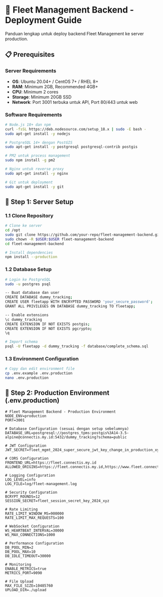 # 🚀 Fleet Management Backend - Deployment Guide

Panduan lengkap untuk deploy backend Fleet Management ke server production.

## 📋 Prerequisites

### Server Requirements
- **OS**: Ubuntu 20.04+ / CentOS 7+ / RHEL 8+
- **RAM**: Minimum 2GB, Recommended 4GB+
- **CPU**: Minimum 2 cores
- **Storage**: Minimum 20GB SSD
- **Network**: Port 3001 terbuka untuk API, Port 80/443 untuk web

### Software Requirements
```bash
# Node.js 18+ dan npm
curl -fsSL https://deb.nodesource.com/setup_18.x | sudo -E bash -
sudo apt-get install -y nodejs

# PostgreSQL 14+ dengan PostGIS
sudo apt-get install -y postgresql postgresql-contrib postgis

# PM2 untuk process management
sudo npm install -g pm2

# Nginx untuk reverse proxy
sudo apt-get install -y nginx

# Git untuk deployment
sudo apt-get install -y git
```

## 🔧 Step 1: Server Setup

### 1.1 Clone Repository
```bash
# Clone ke server
cd /opt
sudo git clone https://github.com/your-repo/fleet-management-backend.git
sudo chown -R $USER:$USER fleet-management-backend
cd fleet-management-backend

# Install dependencies
npm install --production
```

### 1.2 Database Setup
```bash
# Login ke PostgreSQL
sudo -u postgres psql

-- Buat database dan user
CREATE DATABASE dummy_tracking;
CREATE USER fleetapp WITH ENCRYPTED PASSWORD 'your_secure_password';
GRANT ALL PRIVILEGES ON DATABASE dummy_tracking TO fleetapp;

-- Enable extensions
\c dummy_tracking
CREATE EXTENSION IF NOT EXISTS postgis;
CREATE EXTENSION IF NOT EXISTS pgcrypto;
\q

# Import schema
psql -U fleetapp -d dummy_tracking -f database/complete_schema.sql
```

### 1.3 Environment Configuration
```bash
# Copy dan edit environment file
cp .env.example .env.production
nano .env.production
```

## 📄 Step 2: Production Environment (.env.production)

```env
# Fleet Management Backend - Production Environment
NODE_ENV=production
PORT=3001

# Database Configuration (sesuai dengan setup sebelumnya)
DATABASE_URL=postgresql://postgres_tpms:postgis%3A14-3.5-alpine@connectis.my.id:5432/dummy_tracking?schema=public

# JWT Configuration
JWT_SECRET=fleet_mgmt_2024_super_secure_jwt_key_change_in_production_xyz789

# CORS Configuration
FRONTEND_URL=https://fleet.connectis.my.id
ALLOWED_ORIGINS=https://fleet.connectis.my.id,https://www.fleet.connectis.my.id,http://connectis.my.id:5173

# Logging Configuration
LOG_LEVEL=info
LOG_FILE=log/fleet-management.log

# Security Configuration
BCRYPT_ROUNDS=12
SESSION_SECRET=fleet_session_secret_key_2024_xyz

# Rate Limiting
RATE_LIMIT_WINDOW_MS=900000
RATE_LIMIT_MAX_REQUESTS=100

# WebSocket Configuration
WS_HEARTBEAT_INTERVAL=30000
WS_MAX_CONNECTIONS=1000

# Performance Configuration
DB_POOL_MIN=2
DB_POOL_MAX=10
DB_IDLE_TIMEOUT=30000

# Monitoring
ENABLE_METRICS=true
METRICS_PORT=9090

# File Upload
MAX_FILE_SIZE=10485760
UPLOAD_DIR=./upload
```
